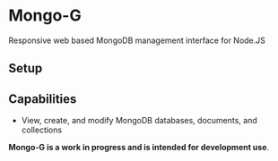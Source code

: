 Mongo-G
======

Responsive web based MongoDB management interface for Node.JS

Setup
-----------

Capabilities
-----------

* View, create, and modify MongoDB databases, documents, and collections





**Mongo-G is a work in progress and is intended for development use**.
